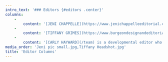 ```yaml
---
intro_text: '### Editors {#editors .center}'
columns:
    -
        content: '[JENI CHAPPELLE](https://www.jenichappelleeditorial.com?target=_blank) is a freelance novel editor with ten years’ experience, cofounding editor and board member for Revise & Resub (#RevPit), and EFA and SCBWI member. Jeni loves working with authors of all levels to shape their stories and bring their books out into the world. She hosts two podcasts for authors, Indie Chicks and Story Chat Radio. She considers herself a hobbit (minus the big, hairy feet) and lives in a tiny town near Charlotte, NC with her family and way too many pets.'
    -
        content: '[TIFFANY GRIMES](https://www.burgeondesignandeditorial.com?target=_blank) is a developmental editor and designer who helps writers flourish and bloom. She has an MFA from Hamline University in writing for children and young adults. Her writing has been published in Feels Blind Literary, Meat for Tea: The Valley Review, Microfiction Monday Magazine, The Fiction Pool, Ruminate Magazine, and HerStry. When she’s not editing or designing websites, she loves hiking, backpacking, sipping Earl Grey tea, snuggling with her cats, and just about every kind of craft.'
    -
        content: '[CARLY HAYWARD](/team) is a developmental editor who helps authors find their voice and bring their book to light. With 10+ years in publishing, she’s worked all over the industry, including at a big 5 publishing house, a small press, and an agency. She is a #RevPit editor and a co-host on Story Chat Radio. When not reading or working she lounges with her husband being vastly amused by their cats or binge-watching TV.'
media_order: 'Jeni pic small.jpg,Tiffany Headshot.jpg'
title: 'Editor Columns'
---
```



